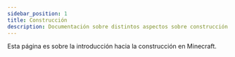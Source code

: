 ```yaml
---
sidebar_position: 1
title: Construcción
description: Documentación sobre distintos aspectos sobre construcción en Minecraft.
---
```


Esta página es sobre la introducción hacia la construcción en Minecraft.
